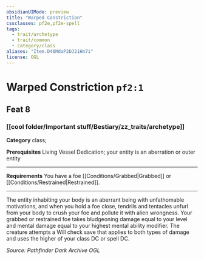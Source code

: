 ```yaml
---
obsidianUIMode: preview
title: "Warped Constriction"
cssclasses: pf2e,pf2e-spell
tags:
  - trait/archetype
  - trait/common
  - category/class
aliases: "Item.D40MdaP2DJ2iHn7i"
license: OGL
---
```

# Warped Constriction `pf2:1`
## Feat 8
### [[cool folder/Important stuff/Bestiary/zz_traits/archetype]]

**Category** class; 



**Prerequisites** Living Vessel Dedication; your entity is an aberration or outer entity
* * *
**Requirements** You have a foe [[Conditions/Grabbed|Grabbed]] or [[Conditions/Restrained|Restrained]].

* * *

The entity inhabiting your body is an aberrant being with unfathomable motivations, and when you hold a foe close, tendrils and tentacles unfurl from your body to crush your foe and pollute it with alien wrongness. Your grabbed or restrained foe takes bludgeoning damage equal to your level and mental damage equal to your highest mental ability modifier. The creature attempts a Will check save that applies to both types of damage and uses the higher of your class DC or spell DC.

*Source: Pathfinder Dark Archive*
*OGL*